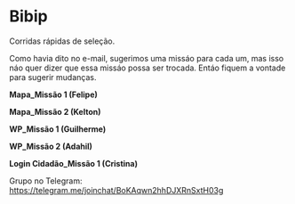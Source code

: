 # Bibip
Corridas rápidas de seleção.

Como havia dito no e-mail, sugerimos uma missáo para cada um, mas isso náo quer dizer que essa missáo possa ser trocada. Entáo fiquem a vontade para sugerir mudanças.

**Mapa_Missão 1 (Felipe)**

**Mapa_Missão 2 (Kelton)**

**WP_Missão 1 (Guilherme)**

**WP_Missão 2 (Adahil)**

**Login Cidadão_Missão 1 (Cristina)**


Grupo no Telegram: https://telegram.me/joinchat/BoKAqwn2hhDJXRnSxtH03g
